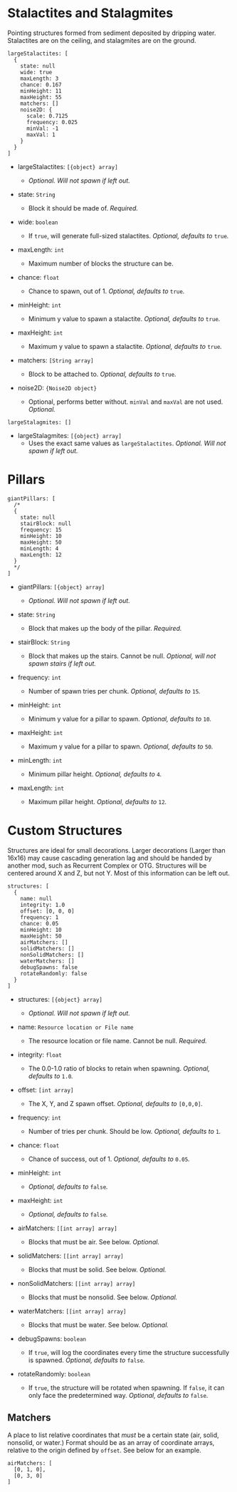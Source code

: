 # Stalactites and Stalagmites
Pointing structures formed from sediment deposited by dripping water. Stalactites are on the ceiling, and stalagmites are on the ground.
```
largeStalactites: [
  {
    state: null
    wide: true
    maxLength: 3
    chance: 0.167
    minHeight: 11
    maxHeight: 55
    matchers: []
    noise2D: {
      scale: 0.7125
      frequency: 0.025
      minVal: -1
      maxVal: 1
    }
  }
]
```
- largeStalactites: `[{object} array]`
  - *Optional. Will not spawn if left out.*


- state: `String`
  - Block it should be made of. *Required.*


- wide: `boolean`
  - If `true`, will generate full-sized stalactites. *Optional, defaults to* `true`*.*


- maxLength: `int`
  - Maximum number of blocks the structure can be.


- chance: `float`
  - Chance to spawn, out of 1. *Optional, defaults to* `true`*.*


- minHeight: `int`
  - Minimum y value to spawn a stalactite. *Optional, defaults to* `true`*.*


- maxHeight: `int`
  - Maximum y value to spawn a stalactite. *Optional, defaults to* `true`*.*


- matchers: `[String array]`
  - Block to be attached to. *Optional, defaults to* `true`*.*


- noise2D: `{Noise2D object}`
  - Optional, performs better without. `minVal` and `maxVal` are not used. *Optional.*


```
largeStalagmites: []
```
- largeStalagmites: `[{object} array]`
  - Uses the exact same values as `largeStalactites`. *Optional. Will not spawn if left out.*


# Pillars
```
giantPillars: [
  /*
  {
    state: null
    stairBlock: null
    frequency: 15
    minHeight: 10
    maxHeight: 50
    minLength: 4
    maxLength: 12
  }
  */
]
```
- giantPillars: `[{object} array]`
  - *Optional. Will not spawn if left out.*


- state: `String`
  - Block that makes up the body of the pillar. *Required.*


- stairBlock: `String`
  - Block that makes up the stairs. Cannot be null. *Optional, will not spawn stairs if left out.*


- frequency: `int`
  - Number of spawn tries per chunk. *Optional, defaults to* `15`*.*


- minHeight: `int`
  - Minimum y value for a pillar to spawn. *Optional, defaults to* `10`*.*


- maxHeight: `int`
  - Maximum y value for a pillar to spawn. *Optional, defaults to* `50`*.*


- minLength: `int`
  - Minimum pillar height. *Optional, defaults to* `4`*.*


- maxLength: `int`
  - Maximum pillar height. *Optional, defaults to* `12`*.*


# Custom Structures
Structures are ideal for small decorations. Larger decorations (Larger than 16x16) may cause cascading generation lag and should be handed by another mod, such as Recurrent Complex or OTG. Structures will be centered around X and Z, but not Y. Most of this information can be left out.
```
structures: [
  {
    name: null
    integrity: 1.0
    offset: [0, 0, 0]
    frequency: 1
    chance: 0.05
    minHeight: 10
    maxHeight: 50
    airMatchers: []
    solidMatchers: []
    nonSolidMatchers: []
    waterMatchers: []
    debugSpawns: false
    rotateRandomly: false
  }
]
```
- structures: `[{object} array]`
  - *Optional. Will not spawn if left out.*


- name: `Resource location or File name`
  - The resource location or file name. Cannot be null. *Required.*


- integrity: `float`
  - The 0.0-1.0 ratio of blocks to retain when spawning. *Optional, defaults to* `1.0`*.*


- offset: `[int array]`
  - The X, Y, and Z spawn offset. *Optional, defaults to* `[0,0,0]`*.*


- frequency: `int`
  - Number of tries per chunk. Should be low. *Optional, defaults to* `1`*.*


- chance: `float`
  - Chance of success, out of 1. *Optional, defaults to* `0.05`*.*


- minHeight: `int`
  - *Optional, defaults to* `false`*.*


- maxHeight: `int`
  - *Optional, defaults to* `false`*.*


- airMatchers: `[[int array] array]`
  - Blocks that must be air. See below. *Optional.*


- solidMatchers: `[[int array] array]`
  - Blocks that must be solid. See below. *Optional.*


- nonSolidMatchers: `[[int array] array]`
  - Blocks that must be nonsolid. See below. *Optional.*


- waterMatchers: `[[int array] array]`
  - Blocks that must be water. See below. *Optional.*


- debugSpawns: `boolean`
  - If `true`, will log the coordinates every time the structure successfully is spawned. *Optional, defaults to* `false`*.*


- rotateRandomly: `boolean`
  - If `true`, the structure will be rotated when spawning. If `false`, it can only face the predetermined way. *Optional, defaults to* `false`*.*


## Matchers
A place to list relative coordinates that *must* be a certain state (air, solid, nonsolid, or water.) Format should be as an array of coordinate arrays, relative to the origin defined by `offset`. See below for an example.
```
airMatchers: [
  [0, 1, 0],
  [0, 3, 0]
]
```
